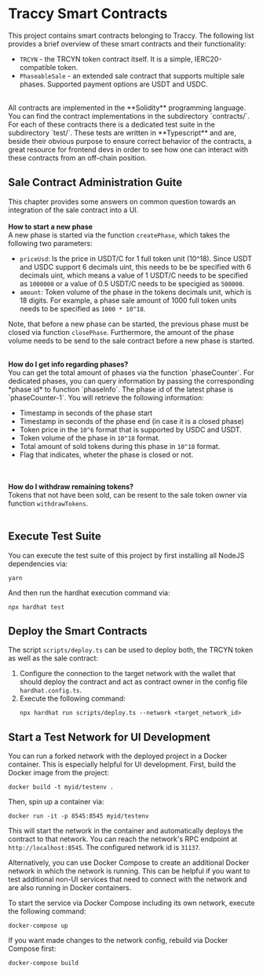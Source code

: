 # Traccy Smart Contracts 
This project contains smart contracts belonging to Traccy. The following list provides a brief overview of these
smart contracts and their functionality:
* `TRCYN` - the TRCYN token contract itself. It is a simple, IERC20-compatible token.
* `PhaseableSale` - an extended sale contract that supports multiple sale phases. Supported payment options are USDT and USDC.
<br/>
All contracts are implemented in the **Solidity** programming language. You can find the contract implementations in the subdirectory
`contracts/`. For each of these contracts there is a dedicated test suite in the subdirectory `test/`. These tests are written in **Typescript** and
are, beside their obvious purpose to ensure correct behavior of the contracts, a great resource for frontend devs in order to see how one can interact
with these contracts from an off-chain position.

## Sale Contract Administration Guite
This chapter provides some answers on common question towards an integration of the sale contract into a UI.
<br><br>
<b>How to start a new phase</b><br>
A new phase is started via the function `createPhase`, which takes the following two parameters:
* `priceUsd`: Is the price in USDT/C for 1 full token unit (10^18). Since USDT and USDC support 6 decimals uint, this needs to be be specified with 6 decimals uint, which means a value of 1 USDT/C needs to be specified as `1000000` or a value of 0.5 USDT/C needs to be specigied as `500000`.
* `amount`: Token volume of the phase in the tokens decimals unit, which is 18 digits. For example, a phase sale amount of 1000 full token units needs to be specified as `1000 * 10^18`.

Note, that before a new phase can be started, the previous phase must be closed via function `closePhase`. Furthermore, the amount of the phase volume needs to be send to the sale contract before a new phase is started.

<br>
<b>How do I get info regarding phases?</b><br>
You can get the total amount of phases via the function `phaseCounter`. For dedicated phases, you can query information by passing the corresponding *phase id* to function `phaseInfo`. The phase id of the latest phase is `phaseCounter-1`. You will retrieve the following information:

* Timestamp in seconds of the phase start
* Timestamp in seconds of the phase end (in case it is a closed phase)
* Token price in the `10^6` format that is supported by USDC and USDT.
* Token volume of the phase in `10^18` format.
* Total amount of sold tokens during this phase in `10^18` format.
* Flag that indicates, wheter the phase is closed or not.

<br><br>
<b>How do I withdraw remaining tokens?</b><br>
Tokens that not have been sold, can be resent to the sale token owner via function `withdrawTokens`. 
<br><br>


## Execute Test Suite
You can execute the test suite of this project by first installing all NodeJS dependencies via:
```
yarn
```
And then run the hardhat execution command via:
```
npx hardhat test
```

## Deploy the Smart Contracts
The script `scripts/deploy.ts` can be used to deploy both, the TRCYN token as well as the sale contract:
1. Configure the connection to the target network with the wallet that should deploy the contract and act as contract owner in the config file `hardhat.config.ts`.
2. Execute the following command:
    ```
    npx hardhat run scripts/deploy.ts --network <target_network_id>
    ```

## Start a Test Network for UI Development
You can run a forked network with the deployed project in a Docker container. This is especially helpful for UI development.
First, build the Docker image from the project:
```
docker build -t myid/testenv .
```
Then, spin up a container via:
```
docker run -it -p 8545:8545 myid/testenv
```
This will start the network in the container and automatically deploys the contract to that network.
You can reach the network's RPC endpoint at `http://localhost:8545`. The configured network id is `31137`.

Alternatively, you can use Docker Compose to create an additional Docker network in which the network is running.
This can be helpful if you want to test additional non-UI services that need to connect with the network and are 
also running in Docker containers.

To start the service via Docker Compose including its own network, execute the following command:
```
docker-compose up
```
If you want made changes to the network config, rebuild via Docker Compose first:
```
docker-compose build
```